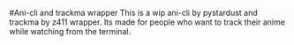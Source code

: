 #Ani-cli and trackma wrapper
This is a wip ani-cli by pystardust and trackma by z411 wrapper.
Its made for people who want to track their anime while watching from the terminal.
